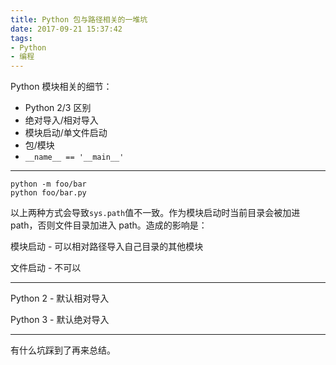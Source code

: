 ```yaml
---
title: Python 包与路径相关的一堆坑
date: 2017-09-21 15:37:42
tags:
- Python
- 编程
---
```


Python 模块相关的细节：

- Python 2/3 区别
- 绝对导入/相对导入
- 模块启动/单文件启动
- 包/模块
- `__name__ == '__main__'`

<!-- more -->

---------------------------------

```shell
python -m foo/bar
python foo/bar.py
```

以上两种方式会导致`sys.path`值不一致。作为模块启动时当前目录会被加进 path，否则文件目录加进入 path。造成的影响是：

模块启动 - 可以相对路径导入自己目录的其他模块

文件启动 - 不可以

-----------------------------------

Python 2 - 默认相对导入

Python 3 - 默认绝对导入

-----------------------------------

有什么坑踩到了再来总结。